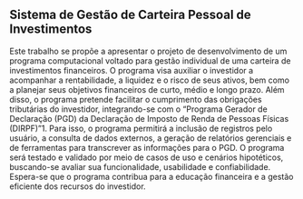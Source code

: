 ## Sistema de Gestão de Carteira Pessoal de Investimentos

Este trabalho se propõe a apresentar o projeto de desenvolvimento de um programa computacional voltado para gestão individual de uma carteira de investimentos financeiros. O programa visa auxiliar o investidor a acompanhar a rentabilidade, a liquidez e o risco de seus ativos, bem como a planejar seus objetivos financeiros de curto, médio e longo prazo. Além disso, o programa pretende facilitar o cumprimento das obrigações tributárias do investidor, integrando-se com o “Programa Gerador de Declaração (PGD) da Declaração de Imposto de Renda de Pessoas Físicas (DIRPF)”1. Para isso, o programa permitirá a inclusão de registros pelo usuário, a consulta de dados externos, a geração de relatórios gerenciais e de ferramentas para transcrever as informações para o PGD. O programa será testado e validado por meio de casos de uso e cenários hipotéticos, buscando-se avaliar sua funcionalidade, usabilidade e confiabilidade. Espera-se que o programa contribua para a educação financeira e a gestão eficiente dos recursos do investidor.
